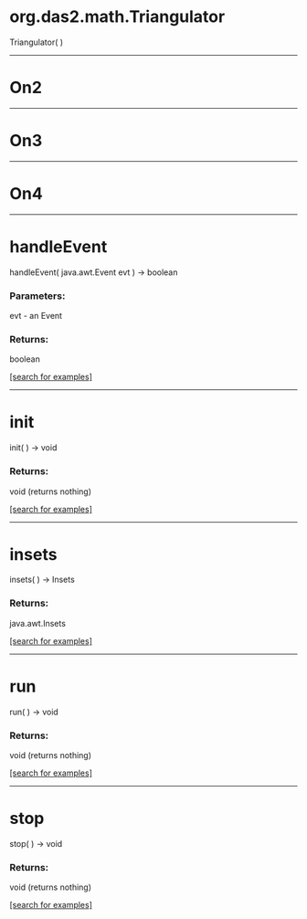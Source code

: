 # org.das2.math.Triangulator
Triangulator( )


***
<a name="On2"></a>
# On2



***
<a name="On3"></a>
# On3



***
<a name="On4"></a>
# On4



***
<a name="handleEvent"></a>
# handleEvent
handleEvent( java.awt.Event evt ) &rarr; boolean



### Parameters:
evt - an Event

### Returns:
boolean


<a href="https://github.com/autoplot/dev/search?q=handleEvent&unscoped_q=handleEvent">[search for examples]</a>

***
<a name="init"></a>
# init
init(  ) &rarr; void



### Returns:
void (returns nothing)


<a href="https://github.com/autoplot/dev/search?q=init&unscoped_q=init">[search for examples]</a>

***
<a name="insets"></a>
# insets
insets(  ) &rarr; Insets



### Returns:
java.awt.Insets


<a href="https://github.com/autoplot/dev/search?q=insets&unscoped_q=insets">[search for examples]</a>

***
<a name="run"></a>
# run
run(  ) &rarr; void



### Returns:
void (returns nothing)


<a href="https://github.com/autoplot/dev/search?q=run&unscoped_q=run">[search for examples]</a>

***
<a name="stop"></a>
# stop
stop(  ) &rarr; void



### Returns:
void (returns nothing)


<a href="https://github.com/autoplot/dev/search?q=stop&unscoped_q=stop">[search for examples]</a>

